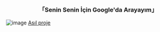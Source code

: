 <p align="center">

<h3 align="center"> 「Senin Senin İçin Google'da Arayayım」</h3>

![image](https://github.com/EfeSerindik/lmgtfy/assets/95052112/413404ed-ea02-489f-b101-4aba40e99407)
[Asıl proje](https://github.com/xb2016/lmgtfy)
